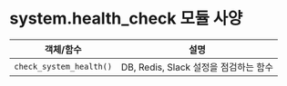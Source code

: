 # system.health_check 모듈 사양

| 객체/함수 | 설명 |
|-----------|------|
| `check_system_health()` | DB, Redis, Slack 설정을 점검하는 함수 |
